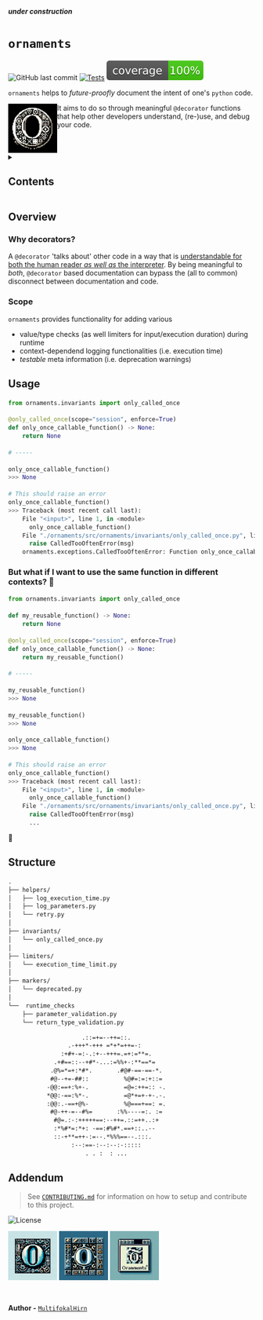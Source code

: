 
<!-- markdownlint-disable -->
*****under construction*****

<p align="center">
  <!-- github-banner-start -->
    <h1><code>ornaments</code></h1>
  <!-- github-banner-end -->
</p>

<!-- markdownlint-restore -->
![GitHub last commit](https://img.shields.io/github/last-commit/MultifokalHirn/ornaments)
[![Tests](https://github.com/MultifokalHirn/ornaments/actions/workflows/python-checks.yaml/badge.svg?branch=main)](https://github.com/MultifokalHirn/ornaments/actions/workflows/python-checks.yaml)
![Coverage](./docs/img/coverage.svg)

<!-- ![GitHub issues](https://img.shields.io/github/issues/MultifokalHirn/ornaments)
![GitHub tag (latest SemVer)](https://img.shields.io/github/v/tag/MultifokalHirn/ornaments) -->

`ornaments` helps to *future-proofly* document the intent of one's `python` code.

<img align="left" src="./docs/img/ornaments.png" width="100" height="100" />

It aims to do so through meaningful `@decorator` functions that help other developers understand, (re-)use, and debug your code.

<br clear="left"/>

<details>

<summary><h2>Contents</h2></summary>

- [Overview](#overview)
  - [Why decorators?](#why-decorators)
  - [Scope](#scope)
- [Usage](#usage)
  - [But what if I want to use the same function in different contexts? 🤔](#but-what-if-i-want-to-use-the-same-function-in-different-contexts-)
- [Structure](#structure)
- [Addendum](#addendum)

</details>

## Overview

### Why decorators?

A `@decorator` 'talks about' other code in a way that is <u>understandable for both the human reader *as well as* the interpreter</u>. By being meaningful to *both*, `@decorator` based documentation can bypass the (all to common) disconnect between documentation and code.

### Scope

`ornaments` provides functionality for adding various

- value/type checks (as well limiters for input/execution duration) during runtime
- context-dependend logging functionalities (i.e. execution time)
- *testable* meta information (i.e. deprecation warnings)

## Usage

``` python
from ornaments.invariants import only_called_once

@only_called_once(scope="session", enforce=True)
def only_once_callable_function() -> None:
    return None

# -----

only_once_callable_function()
>>> None

# This should raise an error
only_once_callable_function()
>>> Traceback (most recent call last):
    File "<input>", line 1, in <module>
      only_once_callable_function()
    File "./ornaments/src/ornaments/invariants/only_called_once.py", line 45, in wrapper
      raise CalledTooOftenError(msg)
    ornaments.exceptions.CalledTooOftenError: Function only_once_callable_function has already been called in session. call_scope=(4522676512, <function only_once_callable_function at 0x10d929120>)
```

### But what if I want to use the same function in different contexts? 🤔

``` python
from ornaments.invariants import only_called_once

def my_reusable_function() -> None:
    return None

@only_called_once(scope="session", enforce=True)
def only_once_callable_function() -> None:
    return my_reusable_function()

# -----

my_reusable_function()
>>> None

my_reusable_function()
>>> None

only_once_callable_function()
>>> None

# This should raise an error
only_once_callable_function()
>>> Traceback (most recent call last):
    File "<input>", line 1, in <module>
      only_once_callable_function()
    File "./ornaments/src/ornaments/invariants/only_called_once.py", line 45, in wrapper
      raise CalledTooOftenError(msg)
      ...
```

<!-- <img width="1421" alt="Screenshot 2023-12-21 at 01 48 35" src="https://github.com/MultifokalHirn/ornaments/assets/7870758/8fce40d2-65e4-4c1f-8077-d5eb40641bc5"> -->
🚀

## Structure

``` txt
.
├── helpers/
│   ├── log_execution_time.py
│   ├── log_parameters.py
│   └── retry.py
│
├── invariants/
│   └── only_called_once.py
│
├── limiters/
│   └── execution_time_limit.py
│
├── markers/
│   └── deprecated.py
│
└──  runtime_checks
    ├── parameter_validation.py
    └── return_type_validation.py

```

``` txt
                     .::=+=--++=::.
                 .-+++*-+++ =*+*=++=-:
               :+#+-=:-.:+--+++=.=+:=**=.
             .+#==::--+#*-...:=%%+-:**==*=
            .@%=*=+:*#*.       .#@#-==-==-*.
            #@--+=-##::          %@#=:=:+::=
           -@@:==+:%+-.          =@=:++=:: -.
           *@@:-==:%*-.          =@*+=+-+-.-.
           :@@:.-==+@%-          %@===+==: =.
            #@-++-=--#%=       :%%----=:. :=
             #@=.:-:+++++==:--++=.::=++..:+
             :*%#*=:*+: -==:#%#*.==+::..--
             ::-+**=++-:=--.*%%%==--.:::.
                  :--:==-:--:--:-:::::
                      . . :  : ...
```

## Addendum
>
> See [`CONTRIBUTING.md`](./CONTRIBUTING.md) for information on how to setup and contribute to this project.

![License](https://img.shields.io/github/license/MultifokalHirn/ornaments)

<div>
<img align="center" src="./docs/img/o1.png" width="100" height="100" />
<img align="center" src="./docs/img/o2.png" width="100" height="100" />
<img align="center" src="./docs/img/oran.png" width="100" height="100" />
</div>
<br />
<br />

**Author -** [`MultifokalHirn`](https://github.com/MultifokalHirn)
